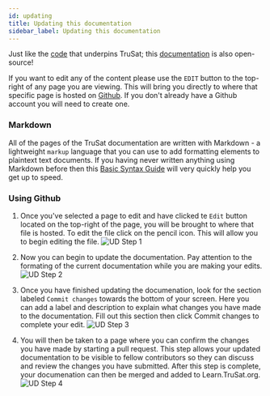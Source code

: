```yaml
---
id: updating
title: Updating this documentation
sidebar_label: Updating this documentation
---
```


Just like the [code](https://github.com/trusat) that underpins TruSat; this [documentation](https://github.com/trusat/trusat-learn) is also open-source!

If you want to edit any of the content please use the `EDIT` button to the top-right of any page you are viewing. This will bring you directly to where that specific page is hosted on [Github](https://github.com). If you don't already have a Github account you will need to create one.

### Markdown

All of the pages of the TruSat documentation are written with Markdown - a lightweight `markup` language that you can use to add formatting elements to plaintext text documents. If you having never written anything using Markdown before then this [Basic Syntax Guide](https://www.markdownguide.org/basic-syntax/) will very quickly help you get up to speed.

### Using Github

1. Once you've selected a page to edit and have clicked te `Edit` button located on the top-right of the page, you will be brought to where that file is hosted. To edit the file click on the pencil icon. This will allow you to begin editing the file. 
![UD Step 1](https://raw.githubusercontent.com/TruSat/trusat-learn/master/website/static/img/UD%20Step%202.JPG)


2. Now you can begin to update the documentation. Pay attention to the formating of the current documentation while you are making your edits. 
![UD Step 2](https://raw.githubusercontent.com/TruSat/trusat-learn/blob/master/website/static/img/UD%20Step%203.JPG)

3. Once you have finished updating the documenation, look for the section labeled `Commit changes` towards the bottom of your screen. Here you can add a label and description to explain what changes you have made to the documentation. Fill out this section then click Commit changes to complete your edit. 
![UD Step 3](https://raw.githubusercontent.com/TruSat/trusat-learn/blob/master/website/static/img/UD%20Step%204.JPG)

4. You will then be taken to a page where you can confirm the changes you have made by starting a pull request. This step allows your updated documentation to be visible to fellow contributors so they can discuss and review the changes you have submitted. After this step is complete, your documenation can then be merged and added to Learn.TruSat.org. 
![UD Step 4](https://raw.githubusercontent.com/TruSat/trusat-learn/blob/master/website/static/img/UD%20Step%206.JPG)
